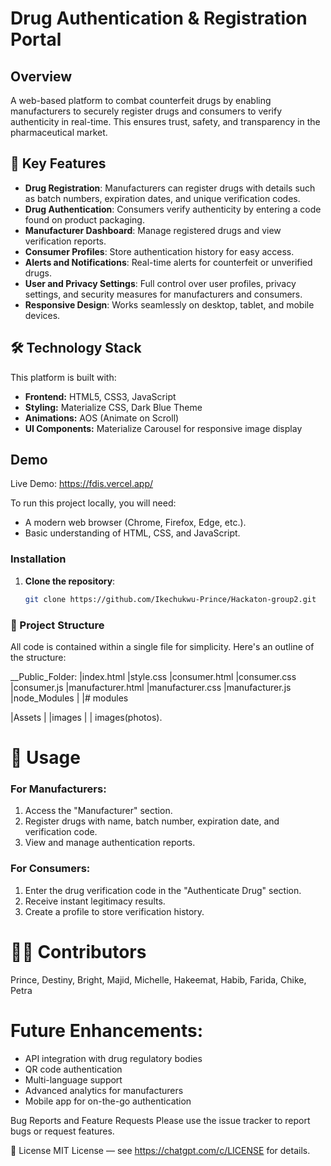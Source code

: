 # Drug Authentication & Registration Portal

## Overview
A web-based platform to combat counterfeit drugs by enabling manufacturers to securely register drugs and consumers to verify authenticity in real-time. This ensures trust, safety, and transparency in the pharmaceutical market.

## 🚀 Key Features
- **Drug Registration**: Manufacturers can register drugs with details such as batch numbers, expiration dates, and unique verification codes.
- **Drug Authentication**: Consumers verify authenticity by entering a code found on product packaging.
- **Manufacturer Dashboard**: Manage registered drugs and view verification reports.
- **Consumer Profiles**: Store authentication history for easy access.
- **Alerts and Notifications**: Real-time alerts for counterfeit or unverified drugs.
- **User and Privacy Settings**: Full control over user profiles, privacy settings, and security measures for manufacturers and consumers.
- **Responsive Design**: Works seamlessly on desktop, tablet, and mobile devices.

## 🛠 Technology Stack
This platform is built with:
- **Frontend:** HTML5, CSS3, JavaScript
- **Styling:** Materialize CSS, Dark Blue Theme
- **Animations:** AOS (Animate on Scroll)
- **UI Components:** Materialize Carousel for responsive image display

## Demo
Live Demo: https://fdis.vercel.app/


To run this project locally, you will need:
- A modern web browser (Chrome, Firefox, Edge, etc.).
- Basic understanding of HTML, CSS, and JavaScript.

### Installation
1. **Clone the repository**:
   ```bash
   git clone https://github.com/Ikechukwu-Prince/Hackaton-group2.git


### 📂 Project Structure
All code is contained within a single file for simplicity. Here's an outline of the structure:

__Public_Folder:
|index.html
|style.css
|consumer.html
|consumer.css
|consumer.js
|manufacturer.html
|manufacturer.css
|manufacturer.js
|node_Modules |
              |# modules
              
|Assets |
        |images |
                | images(photos).

# 📖 Usage
### For Manufacturers:
1. Access the "Manufacturer" section.
2. Register drugs with name, batch number, expiration date, and verification code.
3. View and manage authentication reports.

### For Consumers:
1. Enter the drug verification code in the "Authenticate Drug" section.
2. Receive instant legitimacy results.
3. Create a profile to store verification history.

# 👨‍💻 Contributors
Prince, Destiny, Bright, Majid, Michelle, Hakeemat, Habib, Farida, Chike, Petra


 # Future Enhancements:
 - API integration with drug regulatory bodies
 - QR code authentication
 - Multi-language support
 - Advanced analytics for manufacturers
 - Mobile app for on-the-go authentication


Bug Reports and Feature Requests
Please use the issue tracker to report bugs or request features.

📜 License
MIT License — see https://chatgpt.com/c/LICENSE for details.

